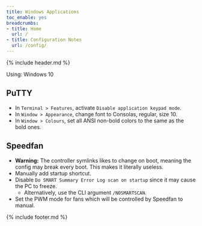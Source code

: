 ```yaml
---
title: Windows Applications
toc_enable: yes
breadcrumbs:
- title: Home
  url: /
- title: Configuration Notes
  url: /config/
---
```

{% include header.md %}

Using: Windows 10

## PuTTY

- In `Terminal > Features`, activate `Disable application keypad mode`.
- In `Window > Appearance`, change font to Consolas, regular, size 10.
- In `Window > Colours`, set all ANSI non-bold colors to the same as the bold ones.

## Speedfan

- **Warning:** The controller symlinks likes to change on boot, meaning the config may break every boot. This makes it literally useless.
- Manually add startup shortcut.
- Disable `Do SMART Summary Error Log scan on startup` since it may cause the PC to freeze.
  - Alternatively, use the CLI argument `/NOSMARTSCAN`.
- Set the PWM mode for fans which will be controlled by Speedfan to manual.

{% include footer.md %}

